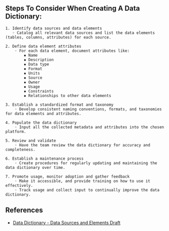 ## Steps To Consider When Creating A Data Dictionary:

    1. Identify data sources and data elements
       ◦ Catalog all relevant data sources and list the data elements (tables, columns, attributes) for each source.

    2. Define data element attributes
        ◦ For each data element, document attributes like:
            ▪ Name
            ▪ Description
            ▪ Data type
            ▪ Format
            ▪ Units
            ▪ Source
            ▪ Owner
            ▪ Usage
            ▪ Constraints
            ▪ Relationships to other data elements

    3. Establish a standardized format and taxonomy
        ◦ Develop consistent naming conventions, formats, and taxonomies for data elements and attributes.

    4. Populate the data dictionary
        ◦ Input all the collected metadata and attributes into the chosen platform.

    5. Review and validate
        ◦ Have the team review the data dictionary for accuracy and completeness.

    6. Establish a maintenance process
        ◦ Create procedures for regularly updating and maintaining the data dictionary over time.

    7. Promote usage, monitor adoption and gather feedback
        ◦ Make it accessible, and provide training on how to use it effectively.
        ◦ Track usage and collect input to continually improve the data dictionary.

## References
- [Data Dictionary - Data Sources and Elements Draft](/docs/Data%20Dictionary%20Data%20Sources%20and%20Elements.md)